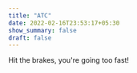 ```yaml
---
title: "ATC"
date: 2022-02-16T23:53:17+05:30
show_summary: false
draft: false
---
```


Hit the brakes, you're going too fast!
